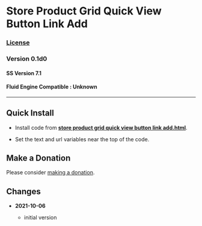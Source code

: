 # Store Product Grid Quick View Button Link Add

### [License][99]

### Version 0.1d0

#### SS Version 7.1

#### Fluid Engine Compatible : Unknown

---

## Quick Install

* Install code from
  **[store product grid quick view button link add.html](store%20product%20grid%20quick%20view%20button%20link%20add.html#L1)**.
  
* Set the text and url variables near the top of the code.
  
## Make a Donation

Please consider
[making a donation](https://github.com/tomsWebConsulting/twcsl#make-a-donation).

## Changes

<!-- * **2021-08-29**
  
  * updated references to code which this code depends on
  * bumped version to 0.1d1
  -->
* **2021-10-06**
  
  * initial version

[99]: https://github.com/tomsWebConsulting/twcsl/blob/main/LICENSE.txt#L1

